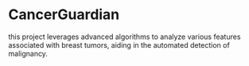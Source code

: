 # CancerGuardian
this project leverages advanced algorithms to analyze various features associated with breast tumors, aiding in the automated detection of malignancy.
